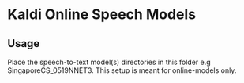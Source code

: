 # Kaldi Online Speech Models

## Usage

Place the speech-to-text model(s) directories in this folder e.g 
SingaporeCS_0519NNET3. This setup is meant for online-models only. 